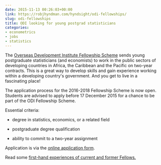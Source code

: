 ```yaml
---
date: 2015-11-13 00:26:03+00:00
link: https://robjhyndman.com/hyndsight/odi-fellowships/
slug: odi-fellowships
title: ODI looking for young postgrad statisticians
categories:
- econometrics
- jobs
- statistics
---
```


The [Overseas Development Institute Fellowship Scheme](http://www.odi.org/fellowship-scheme) sends young postgraduate statisticians (and economists) to work in the public sectors of developing countries in Africa, the Caribbean and the Pacific on two-year contracts. This is a great way to develop skills and gain experience working within a developing country's government. And you get to live in a fascinating place!

The application process for the 2016-2018 Fellowship Scheme is now open. Students are advised to apply before 17 December 2015 for a chance to be part of the ODI Fellowship Scheme.

Essential criteria:




  * degree in statistics, economics, or a related field


  * postgraduate degree qualification


  * ability to commit to a two-year assignment


Application is via the [online application form](https://jobs.odi.org.uk/VacancyInformation.aspx?VId=24469).

Read some [first-hand experiences of current and former Fellows.](http://www.odi.org/fellowship-scheme/experiences)

